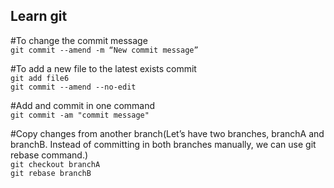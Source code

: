 ## Learn git
#To change the commit message \
`git commit --amend -m “New commit message”`

#To add a new file to the latest exists commit\
`git add file6` \
`git commit --amend --no-edit`

#Add and commit in one command\
`git commit -am "commit message"`

#Copy changes from another branch(Let’s have two branches, branchA and branchB. Instead of committing in both branches manually, we can use git rebase command.) \
`git checkout branchA` \
`git rebase branchB`


